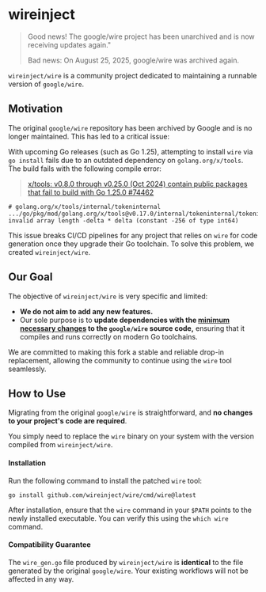 # wireinject

> Good news! The google/wire project has been unarchived and is now receiving updates again."
> 
> Bad news: On August 25, 2025, google/wire was archived again.

`wireinject/wire` is a community project dedicated to maintaining a runnable version of `google/wire`. 



## Motivation

The original `google/wire` repository has been archived by Google and is no longer maintained. This has led to a critical issue:

With upcoming Go releases (such as Go 1.25), attempting to install `wire` via `go install` fails due to an outdated dependency on `golang.org/x/tools`. The build fails with the following compile error: 

> [x/tools: v0.8.0 through v0.25.0 (Oct 2024) contain public packages that fail to build with Go 1.25.0 #74462](https://github.com/golang/go/issues/74462)

```
# golang.org/x/tools/internal/tokeninternal
.../go/pkg/mod/golang.org/x/tools@v0.17.0/internal/tokeninternal/tokeninternal.go:78:9: invalid array length -delta * delta (constant -256 of type int64)
```

This issue breaks CI/CD pipelines for any project that relies on `wire` for code generation once they upgrade their Go toolchain. To solve this problem, we created `wireinject/wire`.



## Our Goal

The objective of `wireinject/wire` is very specific and limited:

- **We do not aim to add any new features.**
- Our sole purpose is to **update dependencies with the [minimum necessary changes](https://github.com/google/wire/compare/main...wireinject:wire:main?expand=1) to the `google/wire` source code,** ensuring that it compiles and runs correctly on modern Go toolchains.

We are committed to making this fork a stable and reliable drop-in replacement, allowing the community to continue using the `wire` tool seamlessly.



## How to Use

Migrating from the original `google/wire` is straightforward, and **no changes to your project's code are required**.

You simply need to replace the `wire` binary on your system with the version compiled from `wireinject/wire`.



#### Installation

Run the following command to install the patched `wire` tool:

```
go install github.com/wireinject/wire/cmd/wire@latest
```

After installation, ensure that the `wire` command in your `$PATH` points to the newly installed executable. You can verify this using the `which wire` command.



#### Compatibility Guarantee

The `wire_gen.go` file produced by `wireinject/wire` is **identical** to the file generated by the original `google/wire`. Your existing workflows will not be affected in any way.
